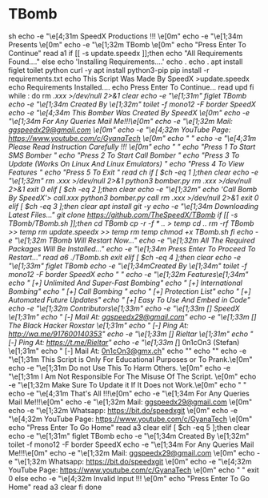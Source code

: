 # TBomb
sh
echo -e "\e[4;31m SpeedX Productions !!! \e[0m"
echo -e "\e[1;34m Presents \e[0m"
echo -e "\e[1;32m TBomb \e[0m"
echo "Press Enter To Continue"
read a1
if [[ -s update.speedx ]];then
echo "All Requirements Found...."
else
echo 'Installing Requirements....'
echo .
echo .
apt install figlet toilet python curl -y
apt install python3-pip
pip install -r requirements.txt
echo This Script Was Made By SpeedX >update.speedx
echo Requirements Installed....
echo Press Enter To Continue...
read upd
fi
while :
do
rm *.xxx >/dev/null 2>&1
clear
echo -e "\e[1;31m"
figlet TBomb
echo -e "\e[1;34m Created By \e[1;32m"
toilet -f mono12 -F border SpeedX
echo -e "\e[4;34m This Bomber Was Created By SpeedX \e[0m"
echo -e "\e[1;34m For Any Queries Mail Me!!!\e[0m"
echo -e "\e[1;32m           Mail: ggspeedx29@gmail.com \e[0m"
echo -e "\e[4;32m   YouTube Page: https://www.youtube.com/c/GyanaTech \e[0m"
echo " "
echo -e "\e[4;31m Please Read Instruction Carefully !!! \e[0m"
echo " "
echo "Press 1 To  Start SMS Bomber "
echo "Press 2 To  Start Call Bomber "
echo "Press 3 To  Update (Works On Linux And Linux Emulators) "
echo "Press 4 To  View Features "
echo "Press 5 To  Exit "
read ch
if [ $ch -eq 1 ];then
clear
echo -e "\e[1;32m"
rm *.xxx >/dev/null 2>&1
python3 bomber.py
rm *.xxx >/dev/null 2>&1
exit 0
elif [ $ch -eq 2 ];then
clear
echo -e "\e[1;32m"
echo 'Call Bomb By SpeedX'> call.xxx
python3 bomber.py call
rm *.xxx >/dev/null 2>&1
exit 0
elif [ $ch -eq 3 ];then
clear
apt install git -y
echo -e "\e[1;34m Downloading Latest Files..."
git clone https://github.com/TheSpeedX/TBomb
if [[ -s TBomb/TBomb.sh ]];then
cd TBomb
cp -r -f * .. > temp
cd ..
rm -rf  TBomb >> temp
rm update.speedx >> temp
rm temp
chmod +x TBomb.sh
fi
echo -e "\e[1;32m TBomb Will Restart Now..."
echo -e "\e[1;32m All The Required Packages Will Be Installed..."
echo -e "\e[1;34m Press Enter To Proceed To Restart..."
read a6
./TBomb.sh
exit
elif [ $ch -eq 4 ];then
clear
echo -e "\e[1;33m"
figlet TBomb
echo -e "\e[1;34mCreated By \e[1;34m"
toilet -f mono12 -F border SpeedX
echo  " "
echo -e "\e[1;32m                   Features\e[1;34m"
echo "  [+] Unlimited And Super-Fast Bombing"
echo "  [+] International Bombing"
echo "  [+] Call Bombing "
echo "  [+] Protection List"
echo "  [+] Automated Future Updates"
echo "  [+] Easy To Use And Embed in Code"
echo -e "\e[1;32m                   Contributors\e[1;33m"
echo -e "\e[1;33m      [*]  SpeedX   \e[1;31m"
echo "         [-] Mail At: ggspeedx29@gmail.com"
echo -e "\e[1;33m      [*]  The Black Hacker Roxstar   \e[1;31m"
echo "         [-] Ping At: http://wa.me/917600140353"
echo -e "\e[1;33m      [*]  Rieltar   \e[1;31m"
echo "         [-] Ping At: https://t.me/Rieltar"
echo -e "\e[1;33m      [*]  0n1cOn3 (Stefan)   \e[1;31m"
echo "         [-] Mail At: 0n1cOn3@gmx.ch"
echo ""
echo ""
echo -e "\e[1;31m This Script is Only For Educational Purposes or To Prank.\e[0m"
echo -e "\e[1;31m Do not Use This To Harm Others. \e[0m"
echo -e "\e[1;31m I Am Not Responsible For The Misuse Of The Script. \e[0m"
echo -e "\e[1;32m Make Sure To Update it If It Does not Work.\e[0m"
echo  " "
echo -e "\e[4;31m That's All !!!\e[0m"
echo -e "\e[1;34m For Any Queries Mail Me!!!\e[0m"
echo -e "\e[1;32m           Mail: ggspeedx29@gmail.com \e[0m"
echo -e "\e[1;32m       Whatsapp: https://bit.do/speedxgit \e[0m"
echo -e "\e[4;32m   YouTube Page: https://www.youtube.com/c/GyanaTech \e[0m"
echo "Press Enter To Go Home"
read a3
clear
elif [ $ch -eq 5 ];then
clear
echo -e "\e[1;31m"
figlet TBomb
echo -e "\e[1;34m Created By \e[1;32m"
toilet -f mono12 -F border SpeedX
echo -e "\e[1;34m For Any Queries Mail Me!!!\e[0m"
echo -e "\e[1;32m           Mail: ggspeedx29@gmail.com \e[0m"
echo -e "\e[1;32m       Whatsapp: https://bit.do/speedxgit \e[0m"
echo -e "\e[4;32m   YouTube Page: https://www.youtube.com/c/GyanaTech \e[0m"
echo " "
exit 0
else
echo -e "\e[4;32m Invalid Input !!! \e[0m"
echo "Press Enter To Go Home"
read a3
clear
fi
done
